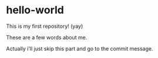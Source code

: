 # hello-world
This is my first repository! (yay)

These are a few words about me. 

Actually i'll just skip this part and go to the commit message.
